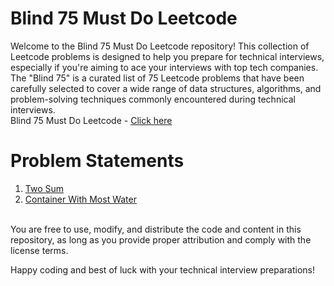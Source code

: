 # Blind 75 Must Do Leetcode

Welcome to the Blind 75 Must Do Leetcode repository! This collection of Leetcode problems is designed to help you prepare for technical interviews, especially if you're aiming to ace your interviews with top tech companies. The "Blind 75" is a curated list of 75 Leetcode problems that have been carefully selected to cover a wide range of data structures, algorithms, and problem-solving techniques commonly encountered during technical interviews.<br>
Blind 75 Must Do Leetcode - [Click here](https://leetcode.com/list/xi4ci4ig/)

# Problem Statements
1. [Two Sum](https://leetcode.com/problems/two-sum/?envType=list&envId=poxu4l93)<br>
4. [Container With Most Water](https://leetcode.com/problems/container-with-most-water/?envType=list&envId=poxu4l93)<br><br>






You are free to use, modify, and distribute the code and content in this repository, as long as you provide proper attribution and comply with the license terms.

Happy coding and best of luck with your technical interview preparations!
